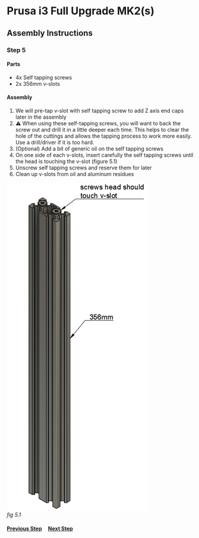 # Prusa i3 Full Upgrade MK2(s)

## Assembly Instructions

### Step 5

#### Parts  

* 4x Self tapping screws
* 2x 356mm v-slots

#### Assembly

1. We will pre-tap v-slot with self tapping screw to add Z axis end caps later in the assembly
1. :warning: When using these self-tapping screws, you will want to back the screw out and drill it in a little deeper each time. This helps to clear the hole of the cuttings and allows the tapping process to work more easily. Use a drill/driver if it is too hard.
1. (Optional) Add a bit of generic oil on the self tapping screws
1. On one side of each v-slots, insert carefully the self tapping screws until the head is touching the v-slot (figure 5.1)
1. Unscrew self tapping screws and reserve them for later
1. Clean up v-slots from oil and aluminum residues



![](img/fig5.1.jpg)\
*fig 5.1*

#### [Previous Step](step04.md) &nbsp;&nbsp;&nbsp; [Next Step](step06.md)
